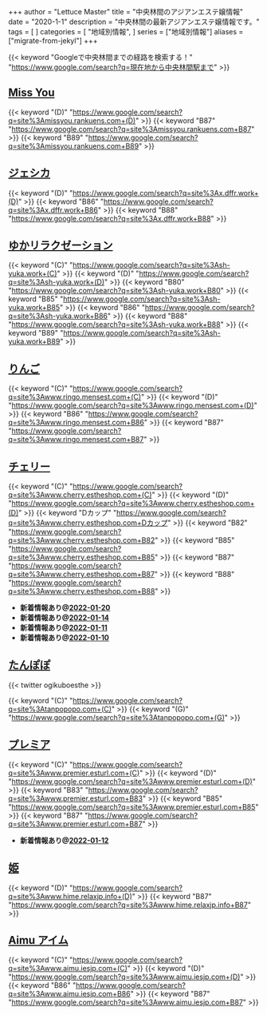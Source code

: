 +++
author = "Lettuce Master"
title = "中央林間のアジアンエステ嬢情報"
date = "2020-1-1"
description = "中央林間の最新アジアンエステ嬢情報です。"
tags = [
]
categories = [
    "地域別情報",
]
series = ["地域別情報"]
aliases = ["migrate-from-jekyl"]
+++

{{< keyword "Googleで中央林間までの経路を検索する！" "https://www.google.com/search?q=現在地から中央林間駅まで" >}}

## [Miss You](http://missyou.rankuens.com/)
{{< keyword "(D)" "https://www.google.com/search?q=site%3Amissyou.rankuens.com+(D)" >}} {{< keyword "B87" "https://www.google.com/search?q=site%3Amissyou.rankuens.com+B87" >}} {{< keyword "B89" "https://www.google.com/search?q=site%3Amissyou.rankuens.com+B89" >}} 

## [ジェシカ](http://x.dffr.work/)
{{< keyword "(D)" "https://www.google.com/search?q=site%3Ax.dffr.work+(D)" >}} {{< keyword "B86" "https://www.google.com/search?q=site%3Ax.dffr.work+B86" >}} {{< keyword "B88" "https://www.google.com/search?q=site%3Ax.dffr.work+B88" >}} 

## [ゆかリラクゼーション](http://sh-yuka.work/)
{{< keyword "(C)" "https://www.google.com/search?q=site%3Ash-yuka.work+(C)" >}} {{< keyword "(D)" "https://www.google.com/search?q=site%3Ash-yuka.work+(D)" >}} {{< keyword "B80" "https://www.google.com/search?q=site%3Ash-yuka.work+B80" >}} {{< keyword "B85" "https://www.google.com/search?q=site%3Ash-yuka.work+B85" >}} {{< keyword "B86" "https://www.google.com/search?q=site%3Ash-yuka.work+B86" >}} {{< keyword "B88" "https://www.google.com/search?q=site%3Ash-yuka.work+B88" >}} {{< keyword "B89" "https://www.google.com/search?q=site%3Ash-yuka.work+B89" >}} 

## [りんご](http://www.ringo.mensest.com/)
{{< keyword "(C)" "https://www.google.com/search?q=site%3Awww.ringo.mensest.com+(C)" >}} {{< keyword "(D)" "https://www.google.com/search?q=site%3Awww.ringo.mensest.com+(D)" >}} {{< keyword "B86" "https://www.google.com/search?q=site%3Awww.ringo.mensest.com+B86" >}} {{< keyword "B87" "https://www.google.com/search?q=site%3Awww.ringo.mensest.com+B87" >}} 

## [チェリー](http://www.cherry.estheshop.com/)
{{< keyword "(C)" "https://www.google.com/search?q=site%3Awww.cherry.estheshop.com+(C)" >}} {{< keyword "(D)" "https://www.google.com/search?q=site%3Awww.cherry.estheshop.com+(D)" >}} {{< keyword "Dカップ" "https://www.google.com/search?q=site%3Awww.cherry.estheshop.com+Dカップ" >}} {{< keyword "B82" "https://www.google.com/search?q=site%3Awww.cherry.estheshop.com+B82" >}} {{< keyword "B85" "https://www.google.com/search?q=site%3Awww.cherry.estheshop.com+B85" >}} {{< keyword "B87" "https://www.google.com/search?q=site%3Awww.cherry.estheshop.com+B87" >}} {{< keyword "B88" "https://www.google.com/search?q=site%3Awww.cherry.estheshop.com+B88" >}} 

- **新着情報あり@[2022-01-20](/post/2022-01-20)**
- **新着情報あり@[2022-01-14](/post/2022-01-14)**
- **新着情報あり@[2022-01-11](/post/2022-01-11)**
- **新着情報あり@[2022-01-10](/post/2022-01-10)**
## [たんぽぽ](https://tanpopopo.com/)


{{< twitter ogikuboesthe >}}

{{< keyword "(C)" "https://www.google.com/search?q=site%3Atanpopopo.com+(C)" >}} {{< keyword "(G)" "https://www.google.com/search?q=site%3Atanpopopo.com+(G)" >}} 

## [プレミア](http://www.premier.esturl.com/)
{{< keyword "(C)" "https://www.google.com/search?q=site%3Awww.premier.esturl.com+(C)" >}} {{< keyword "(D)" "https://www.google.com/search?q=site%3Awww.premier.esturl.com+(D)" >}} {{< keyword "B83" "https://www.google.com/search?q=site%3Awww.premier.esturl.com+B83" >}} {{< keyword "B85" "https://www.google.com/search?q=site%3Awww.premier.esturl.com+B85" >}} {{< keyword "B87" "https://www.google.com/search?q=site%3Awww.premier.esturl.com+B87" >}} 

- **新着情報あり@[2022-01-12](/post/2022-01-12)**
## [姫](http://www.hime.relaxjp.info/)
{{< keyword "(D)" "https://www.google.com/search?q=site%3Awww.hime.relaxjp.info+(D)" >}} {{< keyword "B87" "https://www.google.com/search?q=site%3Awww.hime.relaxjp.info+B87" >}} 

## [Aimu アイム](http://www.aimu.iesjp.com/)
{{< keyword "(C)" "https://www.google.com/search?q=site%3Awww.aimu.iesjp.com+(C)" >}} {{< keyword "(D)" "https://www.google.com/search?q=site%3Awww.aimu.iesjp.com+(D)" >}} {{< keyword "B86" "https://www.google.com/search?q=site%3Awww.aimu.iesjp.com+B86" >}} {{< keyword "B87" "https://www.google.com/search?q=site%3Awww.aimu.iesjp.com+B87" >}} 

